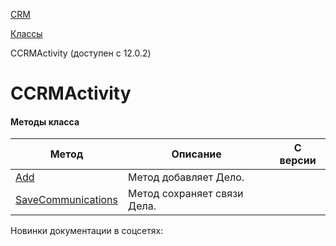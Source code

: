 [CRM](/api_help/crm/index.php)

[Классы](/api_help/crm/classes/index.php)

CCRMActivity (доступен с 12.0.2)

CCRMActivity
============

#### Методы класса

| Метод | Описание | С версии |
| --- | --- | --- |
| [Add](/api_help/crm/classes/crm_activity/add.php) | Метод добавляет Дело. |  |
| [SaveCommunications](/api_help/crm/classes/crm_activity/Save_Communications.php) | Метод сохраняет связи Дела. |  |

Новинки документации в соцсетях: